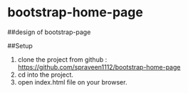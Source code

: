 # bootstrap-home-page

##design of bootstrap-page

##Setup

1. clone the project from github : https://github.com/spraveen1112/bootstrap-home-page
2. cd into the project.
3. open index.html file on your browser.
